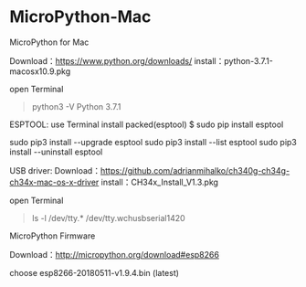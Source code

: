 # MicroPython-Mac
MicroPython for Mac

Download：https://www.python.org/downloads/
install：python-3.7.1-macosx10.9.pkg

open Terminal

> python3 -V
Python 3.7.1



ESPTOOL:
use Terminal install packed(esptool)
$ sudo pip install esptool

sudo pip3 install --upgrade esptool
sudo pip3 install --list esptool
sudo pip3 install --uninstall esptool

USB driver:
Download：https://github.com/adrianmihalko/ch340g-ch34g-ch34x-mac-os-x-driver
install：CH34x_Install_V1.3.pkg

open Terminal

>ls -l /dev/tty.*
/dev/tty.wchusbserial1420

MicroPython Firmware

Download：http://micropython.org/download#esp8266

choose esp8266-20180511-v1.9.4.bin (latest)


